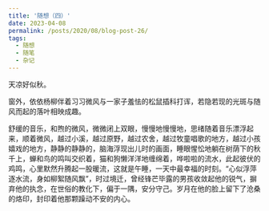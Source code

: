 ```yaml
---
title: '随想（四）'
date: 2023-04-08
permalink: /posts/2020/08/blog-post-26/
tags:
  - 随想
  - 随笔
  - 杂记
---
```


天凉好似秋。

窗外，依依杨柳伴着习习微风与一家子羞怯的松鼠插科打诨，若隐若现的光斑与随风而起的落叶相映成趣。

舒缓的音乐，和煦的微风，微微闭上双眼，慢慢地慢慢地，思绪随着音乐漂浮起来，顺着微风，越过小溪，越过原野，越过农舍，越过牧童唱歌的地方，越过小孩嬉戏的地方，静静的静静的，脑海浮现出儿时的画面，睡眼惺忪地躺在树荫下的秋千上，蝉和鸟的鸣叫交织着，猫和狗懒洋洋地缠绵着，哗啦啦的流水，此起彼伏的鸡鸣，心里默然升腾起一股暖流，这就是午睡，一天中最幸福的时刻。“心似浮萍逐水流，身如柳絮随风飘”，时过境迁，曾经锋芒毕露的男孩收敛起他的锐气，摒弃他的执念，在世俗的教化下，偏于一隅，安分守己。岁月在他的脸上留下了沧桑的烙印，封印着他那颗躁动不安的内心。
